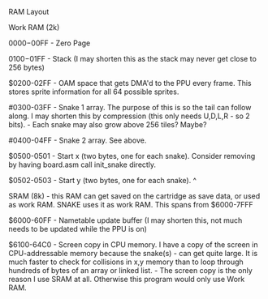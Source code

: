 RAM Layout

Work RAM (2k)

$0000-$00FF - Zero Page

$0100-$01FF - Stack (I may shorten this as the stack may never get close to 256 bytes)

$0200-02FF  - OAM space that gets DMA'd to the PPU every frame. This stores sprite information for all 64 possible sprites.

#0300-03FF  - Snake 1 array. The purpose of this is so the tail can follow along. I may shorten this by compression (this only needs U,D,L,R - so 2 bits).
            - Each snake may also grow above 256 tiles? Maybe?
            
#0400-04FF  - Snake 2 array. See above.

$0500-0501  - Start x (two bytes, one for each snake). Consider removing by having board.asm call init_snake directly.

$0502-0503  - Start y (two bytes, one for each snake). ^

SRAM (8k)   - this RAM can get saved on the cartridge as save data, or used as work RAM. SNAKE uses it as work RAM. This spans from $6000-7FFF

$6000-60FF  - Nametable update buffer (I may shorten this, not much needs to be updated while the PPU is on)

$6100-64C0  - Screen copy in CPU memory. I have a copy of the screen in CPU-addressable memory because the snake(s)
            - can get quite large. It is much faster to check for collisions in x,y memory than to loop through hundreds of bytes of an array or linked list.
            - The screen copy is the only reason I use SRAM at all. Otherwise this program would only use Work RAM.
